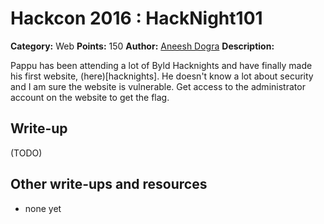 # Hackcon 2016 : HackNight101

**Category:** Web
**Points:** 150
**Author:** [Aneesh Dogra](https://github.com/lionaneesh)
**Description:**

Pappu has been attending a lot of Byld Hacknights and have finally made his first website, (here)[hacknights]. He doesn't know a lot about security and I am sure the website is vulnerable. Get access to the administrator account on the website to get the flag.

## Write-up

(TODO)

## Other write-ups and resources

* none yet
